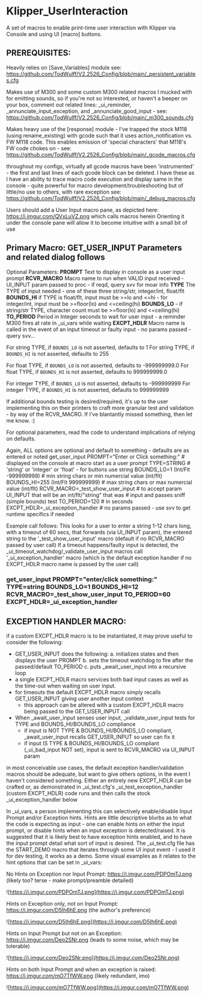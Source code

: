 # Klipper_UserInteraction
A set of macros to enable print-time user interaction with Klipper via Console and using UI [macro] buttons.

## PREREQUISITES:

Heavily relies on [Save_Variables] module
see: https://github.com/TodWulff/V2.2526_Config/blob/main/_persistent_variables.cfg

Makes use of M300 and some custom M300 related macros I mucked with for emitting sounds, so if you're not so
interested, or haven't a beeper on your box, comment out related lines: _ui_reminder, _annunciate_input_exception,
and _annunciate_good_input - see: https://github.com/TodWulff/V2.2526_Config/blob/main/_m300_sounds.cfg

Makes heavy use of the [response] module - I've trapped the stock M118 (using rename_existing) with gcode such
that it uses action_notification vs. FW M118 code.  This enables emission of 'special characters' that M118's
FW code chokes on - see: https://github.com/TodWulff/V2.2526_Config/blob/main/_gcode_macros.cfg

throughout my configs, virtually all gcode macros have been 'instrumented' - the first and last lines of each gcode
block can be deleted.  I have these as I have an ability to trace macro code execution and display same in the
console - quite powerful for macro development/troubleshooting but of little/no use to others, with rare exception
see: https://github.com/TodWulff/V2.2526_Config/blob/main/_debug_macros.cfg

Users should add a User Input macro pane, as depicted here: https://i.imgur.com/QVxLuVZ.png which calls macros herein
Orienting it under the console pane will allow it to become intuitive with a small bit of use

## Primary Macro:  GET_USER_INPUT  Parameters and related dialog follows

Optional Parameters:
**PROMPT**		Text to display in console as a user input prompt
**RCVR_MACRO**	Macro name to run when VALID input received - UI_INPUT param passed to proc - if reqd, query svv for moar info
**TYPE**		The TYPE of input needed - one of these three string/str, integer/int, float/flt
**BOUNDS_HI**	if TYPE is float/flt, input must be >=lo and <=hi - for integer/int, input must be >=floor(lo) and <=ceiling(hi)
**BOUNDS_LO**	 - if string/str TYPE, character count must be >=floor(lo) and <=ceiling(hi)
**TO_PERIOD**	Period in Integer seconds to wait for user input - a reminder M300 fires at rate in _ui_vars while waiting
**EXCPT_HDLR**	Macro name is called in the event of an input timeout or faulty input - no params passed - query svv...

For string TYPE, if `BOUNDS_LO` is not asserted, defaults to 1
For string TYPE, if `BOUNDS_HI` is not asserted, defaults to 255

For float TYPE, if `BOUNDS_LO` is not asserted, defaults to -999999999.0
For float TYPE, if `BOUNDS_HI` is not asserted, defaults to 999999999.0

For integer TYPE, if `BOUNDS_LO` is not asserted, defaults to -999999999
For integer TYPE, if `BOUNDS_HI` is not asserted, defaults to 999999999

If additional bounds testing is desired/required, it's up to the user implementing this on their printers to craft more granular
test and validation - by way of the RCVR_MACRO.  If I've blantantly missed something, then let me know. :)

For optional parameters, read the code to understand implications of relying on defaults.

Again, ALL options are optional and default to something - defaults are as entered or noted
get_user_input	PROMPT="Enter or Click something:"		# displayed on the console at macro start as a user prompt
		TYPE=STRING					# 'string' or 'integer' or 'float' - for buttons use string
		BOUNDS_LO=1		(Int/Flt -999999999)	# min string chars or min numercial value (int/flt)
		BOUNDS_HI=255		(Int/Flt  999999999)	# max string chars or max numercial value (int/flt)
		RCVR_MACRO=_test_show_user_input		# to accept param UI_INPUT that will be an int/flt/"string" that was 
								# input and passes sniff (simple bounds) test
		TO_PERIOD=120					# in seconds
		EXCPT_HDLR=_ui_exception_handler		# no params passed - use svv to get runtime specifics if needed

Example call follows:
This looks for a user to enter a string 1-12 chars long, with a timeout of 60 secs, that forwards (via UI_INPUT param),
the entered string to the '_test_show_user_input' macro (default if no RCVR_MACRO passed by user call)
If a timeout happens/faulty input is detected, the _ui_timeout_watchdog/_validate_user_input macros call '_ui_exception_handler' macro
(which is the default exception handler if no EXCPT_HDLR macro name is passed by the user call)

### get_user_input PROMPT="enter/click something:" TYPE=string BOUNDS_LO=1 BOUNDS_HI=12 RCVR_MACRO=_test_show_user_input TO_PERIOD=60 EXCPT_HDLR=_ui_exception_handler

## EXCEPTION HANDLER MACRO:
if a custom EXCPT_HDLR macro is to be instantiated, it may prove useful to consider the following:
 - GET_USER_INPUT does the following:
    a. initializes states and then displays the user PROMPT
    b. sets the timeout watchdog to fire after the passed/default TO_PERIOD
    c. puts _await_user_input into a recursive loop
 - a single EXCPT_HDLR macro services both bad input cases as well as the time-out when waiting on user input.
 - for timeouts the default EXCPT_HDLR macro simply recalls GET_USER_INPUT giving user another input context
   - this approach can be altered with a custom EXCPT_HDLR macro being passed to the GET_USER_INPUT call
 - When _await_user_input senses user input, _validate_user_input tests for TYPE and BOUNDS_HI/BOUNDS_LO compliance
   - if input is NOT TYPE & BOUNDS_HI/BOUNDS_LO compliant, _await_user_input recalls GET_USER_INPUT so user can fix it
   - if input IS TYPE & BOUNDS_HI/BOUNDS_LO compliant (_ui_bad_input NOT set), input is sent to RCVR_MACRO via UI_INPUT param

in most conceivable use cases, the default exception handler/validation macros should be adequate, but want to give others
options, in the event I haven't considered something.  Either an entirely new EXCPT_HDLR can be crafted or, as demonstrated
in _ui_test.cfg's _ui_test_exception_handler (custom EXCPT_HDLR) code runs and then calls the stock _ui_exception_handler below

In _ui_vars, a person implementing this can selectively enable/disable Input Prompt and/or Exception hints.  Hints are
little descriptive blurbs as to what the code is expecting as input - one can enable hints on either the input prompt,
or disable hints when an input exception is detected/raised.  It is suggested that it is likely best to have exception
hints enabled, and to have the input prompt detail what sort of input is desired.  The _ui_test.cfg file has the START_DEMO
macro that iterates through some UI input event - I used it for dev testing, it works as a demo.
Some visual examples as it relates to the hint options that can be set in _ui_vars:

No Hints on Exception nor Input Prompt: https://i.imgur.com/PDPOmTJ.png (likely too? terse - make prompt/preamble detailed)

![https://i.imgur.com/PDPOmTJ.png](https://i.imgur.com/PDPOmTJ.png)

Hints on Exception only, not on Input Prompt:  https://i.imgur.com/D5Ih6hE.png (the author's preference)

![https://i.imgur.com/D5Ih6hE.png](https://i.imgur.com/D5Ih6hE.png)

Hints on Input Prompt but not on an Exception:  https://i.imgur.com/Deo2SNr.png (leads to some noise, which may be tolerable)

![https://i.imgur.com/Deo2SNr.png](https://i.imgur.com/Deo2SNr.png)

Hints on both Input Prompt and when an exception is raised:  https://i.imgur.com/mO7TfWW.png (likely redundant, imo)

![https://i.imgur.com/mO7TfWW.png](https://i.imgur.com/mO7TfWW.png)
